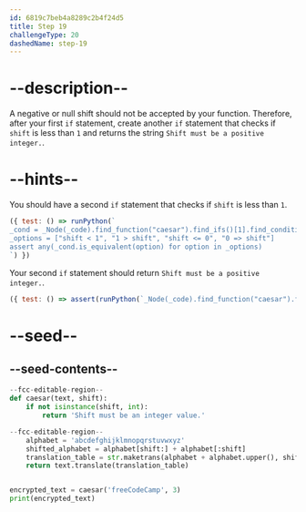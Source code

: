 ```yaml
---
id: 6819c7beb4a8289c2b4f24d5
title: Step 19
challengeType: 20
dashedName: step-19
---
```


# --description--

A negative or null shift should not be accepted by your function. Therefore, after your first `if` statement, create another `if` statement that checks if `shift` is less than `1` and returns the string `Shift must be a positive integer.`.

# --hints--

You should have a second `if` statement that checks if `shift` is less than `1`.

```js
({ test: () => runPython(`
_cond = _Node(_code).find_function("caesar").find_ifs()[1].find_conditions()[0]
_options = ["shift < 1", "1 > shift", "shift <= 0", "0 => shift"]
assert any(_cond.is_equivalent(option) for option in _options)
`) })
```

Your second `if` statement should return `Shift must be a positive integer.`.

```js
({ test: () => assert(runPython(`_Node(_code).find_function("caesar").find_ifs()[1].find_bodies()[0].has_return("'Shift must be a positive integer.'")`)) })
```

# --seed--

## --seed-contents--

```py
--fcc-editable-region--
def caesar(text, shift):
    if not isinstance(shift, int):
        return 'Shift must be an integer value.'

--fcc-editable-region--
    alphabet = 'abcdefghijklmnopqrstuvwxyz'
    shifted_alphabet = alphabet[shift:] + alphabet[:shift]
    translation_table = str.maketrans(alphabet + alphabet.upper(), shifted_alphabet + shifted_alphabet.upper())
    return text.translate(translation_table)


encrypted_text = caesar('freeCodeCamp', 3)
print(encrypted_text)
```
